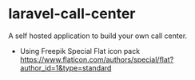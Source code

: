 # laravel-call-center
A self hosted application to build your own call center.

* Using Freepik Special Flat icon pack https://www.flaticon.com/authors/special/flat?author_id=1&type=standard